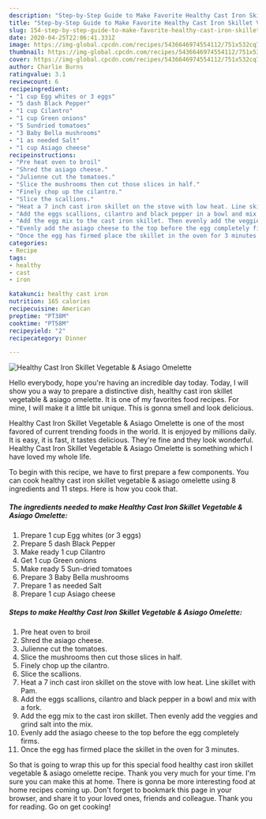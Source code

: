 ```yaml
---
description: "Step-by-Step Guide to Make Favorite Healthy Cast Iron Skillet Vegetable &amp;amp; Asiago Omelette"
title: "Step-by-Step Guide to Make Favorite Healthy Cast Iron Skillet Vegetable &amp;amp; Asiago Omelette"
slug: 154-step-by-step-guide-to-make-favorite-healthy-cast-iron-skillet-vegetable-and-amp-asiago-omelette
date: 2020-04-25T22:06:41.331Z
image: https://img-global.cpcdn.com/recipes/5436646974554112/751x532cq70/healthy-cast-iron-skillet-vegetable-asiago-omelette-recipe-main-photo.jpg
thumbnail: https://img-global.cpcdn.com/recipes/5436646974554112/751x532cq70/healthy-cast-iron-skillet-vegetable-asiago-omelette-recipe-main-photo.jpg
cover: https://img-global.cpcdn.com/recipes/5436646974554112/751x532cq70/healthy-cast-iron-skillet-vegetable-asiago-omelette-recipe-main-photo.jpg
author: Charlie Burns
ratingvalue: 3.1
reviewcount: 6
recipeingredient:
- "1 cup Egg whites or 3 eggs"
- "5 dash Black Pepper"
- "1 cup Cilantro"
- "1 cup Green onions"
- "5 Sundried tomatoes"
- "3 Baby Bella mushrooms"
- "1 as needed Salt"
- "1 cup Asiago cheese"
recipeinstructions:
- "Pre heat oven to broil"
- "Shred the asiago cheese."
- "Julienne cut the tomatoes."
- "Slice the mushrooms then cut those slices in half."
- "Finely chop up the cilantro."
- "Slice the scallions."
- "Heat a 7 inch cast iron skillet on the stove with low heat. Line skillet with Pam."
- "Add the eggs scallions, cilantro and black pepper in a bowl and mix with a fork."
- "Add the egg mix to the cast iron skillet. Then evenly add the veggies and grind salt into the mix."
- "Evenly add the asiago cheese to the top before the egg completely firms."
- "Once the egg has firmed place the skillet in the oven for 3 minutes."
categories:
- Recipe
tags:
- healthy
- cast
- iron

katakunci: healthy cast iron 
nutrition: 165 calories
recipecuisine: American
preptime: "PT38M"
cooktime: "PT58M"
recipeyield: "2"
recipecategory: Dinner

---
```



![Healthy Cast Iron Skillet Vegetable &amp; Asiago Omelette](https://img-global.cpcdn.com/recipes/5436646974554112/751x532cq70/healthy-cast-iron-skillet-vegetable-asiago-omelette-recipe-main-photo.jpg)

Hello everybody, hope you're having an incredible day today. Today, I will show you a way to prepare a distinctive dish, healthy cast iron skillet vegetable &amp; asiago omelette. It is one of my favorites food recipes. For mine, I will make it a little bit unique. This is gonna smell and look delicious.

Healthy Cast Iron Skillet Vegetable &amp; Asiago Omelette is one of the most favored of current trending foods in the world. It is enjoyed by millions daily. It is easy, it is fast, it tastes delicious. They're fine and they look wonderful. Healthy Cast Iron Skillet Vegetable &amp; Asiago Omelette is something which I have loved my whole life.




To begin with this recipe, we have to first prepare a few components. You can cook healthy cast iron skillet vegetable &amp; asiago omelette using 8 ingredients and 11 steps. Here is how you cook that.

<!--inarticleads1-->

##### The ingredients needed to make Healthy Cast Iron Skillet Vegetable &amp; Asiago Omelette:

1. Prepare 1 cup Egg whites (or 3 eggs)
1. Prepare 5 dash Black Pepper
1. Make ready 1 cup Cilantro
1. Get 1 cup Green onions
1. Make ready 5 Sun-dried tomatoes
1. Prepare 3 Baby Bella mushrooms
1. Prepare 1 as needed Salt
1. Prepare 1 cup Asiago cheese




<!--inarticleads2-->

##### Steps to make Healthy Cast Iron Skillet Vegetable &amp; Asiago Omelette:

1. Pre heat oven to broil
1. Shred the asiago cheese.
1. Julienne cut the tomatoes.
1. Slice the mushrooms then cut those slices in half.
1. Finely chop up the cilantro.
1. Slice the scallions.
1. Heat a 7 inch cast iron skillet on the stove with low heat. Line skillet with Pam.
1. Add the eggs scallions, cilantro and black pepper in a bowl and mix with a fork.
1. Add the egg mix to the cast iron skillet. Then evenly add the veggies and grind salt into the mix.
1. Evenly add the asiago cheese to the top before the egg completely firms.
1. Once the egg has firmed place the skillet in the oven for 3 minutes.




So that is going to wrap this up for this special food healthy cast iron skillet vegetable &amp; asiago omelette recipe. Thank you very much for your time. I'm sure you can make this at home. There is gonna be more interesting food at home recipes coming up. Don't forget to bookmark this page in your browser, and share it to your loved ones, friends and colleague. Thank you for reading. Go on get cooking!
